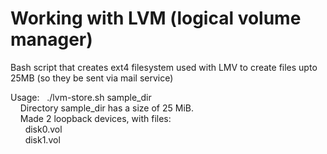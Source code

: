 # Working with LVM (logical volume manager)


Bash script that creates ext4 filesystem used with LMV to create files upto 25MB (so they be sent via mail service)

Usage:
&nbsp;&nbsp;./lvm-store.sh sample_dir  
&nbsp;&nbsp;&nbsp;&nbsp;Directory sample_dir has a size of 25 MiB.  
&nbsp;&nbsp;&nbsp;&nbsp;Made 2 loopback devices, with files:  
&nbsp;&nbsp;&nbsp;&nbsp;&nbsp;&nbsp;disk0.vol  
&nbsp;&nbsp;&nbsp;&nbsp;&nbsp;&nbsp;disk1.vol   

